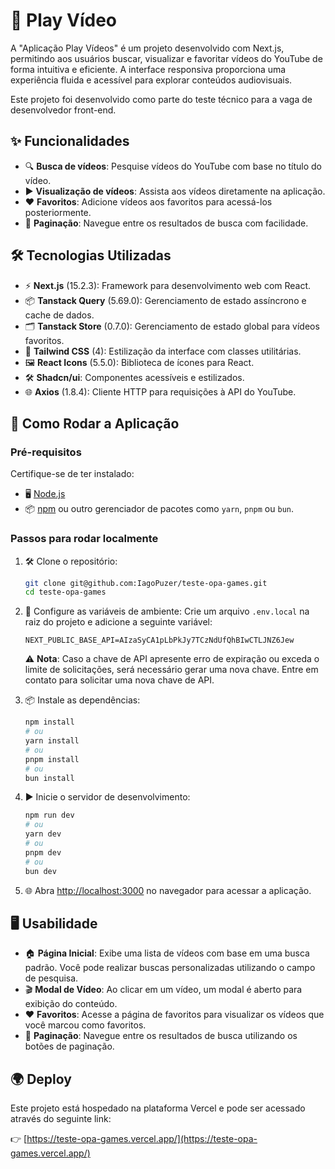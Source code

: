 # 🎥 Play Vídeo

A "Aplicação Play Vídeos" é um projeto desenvolvido com Next.js, permitindo aos usuários buscar, visualizar e favoritar vídeos do YouTube de forma intuitiva e eficiente. A interface responsiva proporciona uma experiência fluida e acessível para explorar conteúdos audiovisuais.

Este projeto foi desenvolvido como parte do teste técnico para a vaga de desenvolvedor front-end.

## ✨ Funcionalidades

- 🔍 **Busca de vídeos**: Pesquise vídeos do YouTube com base no título do vídeo.
- ▶️ **Visualização de vídeos**: Assista aos vídeos diretamente na aplicação.
- ❤️ **Favoritos**: Adicione vídeos aos favoritos para acessá-los posteriormente.
- 📄 **Paginação**: Navegue entre os resultados de busca com facilidade.

## 🛠️ Tecnologias Utilizadas

- ⚡ **Next.js** (15.2.3): Framework para desenvolvimento web com React.
- 📦 **Tanstack Query** (5.69.0): Gerenciamento de estado assíncrono e cache de dados.
- 🗂️ **Tanstack Store** (0.7.0): Gerenciamento de estado global para vídeos favoritos.
- 🎨 **Tailwind CSS** (4): Estilização da interface com classes utilitárias.
- 🖼️ **React Icons** (5.5.0): Biblioteca de ícones para React.
- 🛠️ **Shadcn/ui**: Componentes acessíveis e estilizados.
- 🌐 **Axios** (1.8.4): Cliente HTTP para requisições à API do YouTube.

## 🚀 Como Rodar a Aplicação

### Pré-requisitos

Certifique-se de ter instalado:

- 🖥️ [Node.js](https://nodejs.org/)
- 📦 [npm](https://www.npmjs.com/) ou outro gerenciador de pacotes como `yarn`, `pnpm` ou `bun`.

### Passos para rodar localmente

1. 🛠️ Clone o repositório:

   ```bash
   git clone git@github.com:IagoPuzer/teste-opa-games.git
   cd teste-opa-games
   ```

2. 🔑 Configure as variáveis de ambiente:
   Crie um arquivo `.env.local` na raiz do projeto e adicione a seguinte variável:

   ```env
   NEXT_PUBLIC_BASE_API=AIzaSyCA1pLbPkJy7TCzNdUfQhBIwCTLJNZ6Jew
   ```

   ⚠️ **Nota**: Caso a chave de API apresente erro de expiração ou exceda o limite de solicitações, será necessário gerar uma nova chave. Entre em contato para solicitar uma nova chave de API.

3. 📦 Instale as dependências:

   ```bash
   npm install
   # ou
   yarn install
   # ou
   pnpm install
   # ou
   bun install
   ```

4. ▶️ Inicie o servidor de desenvolvimento:

   ```bash
   npm run dev
   # ou
   yarn dev
   # ou
   pnpm dev
   # ou
   bun dev
   ```

5. 🌐 Abra [http://localhost:3000](http://localhost:3000) no navegador para acessar a aplicação.

## 🖥️ Usabilidade

- 🏠 **Página Inicial**: Exibe uma lista de vídeos com base em uma busca padrão. Você pode realizar buscas personalizadas utilizando o campo de pesquisa.
- 🎬 **Modal de Vídeo**: Ao clicar em um vídeo, um modal é aberto para exibição do conteúdo.
- ❤️ **Favoritos**: Acesse a página de favoritos para visualizar os vídeos que você marcou como favoritos.
- 📄 **Paginação**: Navegue entre os resultados de busca utilizando os botões de paginação.

## 🌍 Deploy

Este projeto está hospedado na plataforma Vercel e pode ser acessado através do seguinte link:

👉 [https://teste-opa-games.vercel.app/](https://teste-opa-games.vercel.app/)
